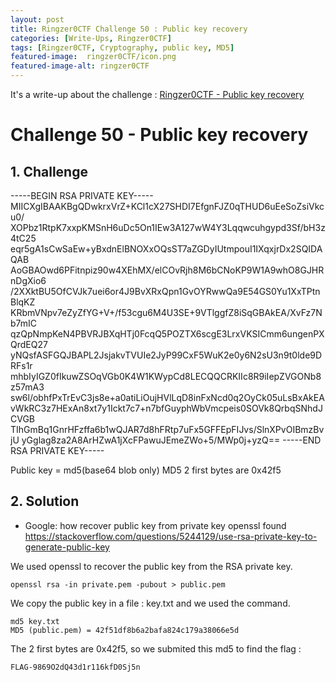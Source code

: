 ```yaml
---
layout: post
title: Ringzer0CTF Challenge 50 : Public key recovery
categories: [Write-Ups, Ringzer0CTF]
tags: [Ringzer0CTF, Cryptography, public key, MD5]
featured-image:  ringzer0CTF/icon.png
featured-image-alt: ringzer0CTF
---
```


It's a write-up about the challenge : [Ringzer0CTF - Public key recovery](https://ringzer0ctf.com/challenges/49)

# Challenge 50 - Public key recovery

## 1. Challenge 

 -----BEGIN RSA PRIVATE KEY-----
MIICXgIBAAKBgQDwkrxVrZ+KCl1cX27SHDI7EfgnFJZ0qTHUD6uEeSoZsiVkcu0/
XOPbz1RtpK7xxpKMSnH6uDc5On1IEw3A127wW4Y3Lqqwcuhgypd3Sf/bH3z4tC25
eqr5gA1sCwSaEw+yBxdnElBNOXxOQsST7aZGDyIUtmpouI1IXqxjrDx2SQIDAQAB
AoGBAOwd6PFitnpiz90w4XEhMX/elCOvRjh8M6bCNoKP9W1A9whO8GJHRnDgXio6
/2XXktBU5OfCVJk7uei6or4J9BvXRxQpn1GvOYRwwQa9E54GS0Yu1XxTPtnBlqKZ
KRbmVNpv7eZyZfYG+V+/f53cgu6M4U3SE+9VTlggfZ8iSqGBAkEA/XvFz7Nb7mIC
qzQpNmpKeN4PBVRJBXqHTj0FcqQ5POZTX6scgE3LrxVKSICmm6ungenPXQrdEQ27
yNQsfASFGQJBAPL2JsjakvTVUIe2JyP99CxF5WuK2e0y6N2sU3n9t0lde9DRFs1r
mhbIyIGZ0fIkuwZSOqVGb0K4W1KWypCd8LECQQCRKIIc8R9iIepZVGONb8z57mA3
sw6l/obhfPxTrEvC3js8e+a0atiLiOujHVlLqD8inFxNcd0q2OyCk05uLsBxAkEA
vWkRC3z7HExAn8xt7y1Ickt7c7+n7bfGuyphWbVmcpeis0SOVk8QrbqSNhdJCVGB
TIhGmBq1GnrHFzffa6b1wQJAR7d8hFRtp7uFx5GFFEpFIJvs/SlnXPvOIBmzBvjU
yGglag8za2A8ArHZwA1jXcFPawuJEmeZWo+5/MWp0j+yzQ==
-----END RSA PRIVATE KEY-----


Public key = md5(base64 blob only) MD5 2 first bytes are 0x42f5 


## 2. Solution

 - Google: how recover public key from private key openssl
	found https://stackoverflow.com/questions/5244129/use-rsa-private-key-to-generate-public-key

We used openssl to recover the public key from the RSA private key.

```openssl rsa -in private.pem -pubout > public.pem```


We copy the public key in a file : key.txt and we used the command.

```
md5 key.txt
MD5 (public.pem) = 42f51df8b6a2bafa824c179a38066e5d
```

The 2 first bytes are 0x42f5, so we submited this md5 to find the flag :

```FLAG-9869O2dQ43d1r116kfD0Sj5n```